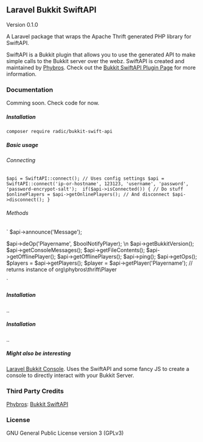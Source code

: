 ## Laravel Bukkit SwiftAPI
Version 0.1.0

A Laravel package that wraps the Apache Thrift generated PHP library for SwiftAPI.

SwiftAPI is a Bukkit plugin that allows you to use the generated API to make simple calls to the Bukkit server over the webz.
SwiftAPI is created and maintained by [Phybros](http://dev.bukkit.org/profiles/phybros). Check out the [Bukkit SwiftAPI Plugin Page](http://dev.bukkit.org/bukkit-plugins/swiftapi) for more information.

### Documentation
Comming soon. Check code for now.

##### Installation
`
composer require radic/bukkit-swift-api
`

##### Basic usage

###### Connecting
`
$api = SwiftAPI::connect(); // Uses config settings
$api = SwiftAPI::connect('ip-or-hostname', 123123, 'username', 'password', 'password-encrypot-salt'); 
if($api->isConnected())
{
    // Do stuff
    $onlinePlayers = $api->getOnlinePlayers();
    // And disconnect
    $api->disconnect();
}
`
###### Methods 
`
$api->announce('Message');

$api->deOp('Playername', $boolNotifyPlayer); \n
$api->getBukkitVersion();
$api->getConsoleMessages();
$api->getFileContents();
$api->getOfflinePlayer();
$api->getOfflinePlayers();
$api->ping();
$api->getOps();
$players = $api->getPlayers();
$player = $api->getPlayer('Playername'); // returns instance of org\phybros\thrift\Player

`

##### Installation
..

##### Installation
..

##### Might also be interesting
[Laravel Bukkit Console](http://dev.bukkit.org/profiles/phybros). Uses the SwiftAPI and some fancy JS to create a console to directly interact with your Bukkit Server.

### Third Party Credits
[Phybros](http://dev.bukkit.org/profiles/phybros): [Bukkit SwiftAPI](http://dev.bukkit.org/bukkit-plugins/swiftapi)

### License
GNU General Public License version 3 (GPLv3)